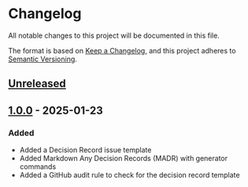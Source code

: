# Changelog

All notable changes to this project will be documented in this file.

The format is based on [Keep a Changelog](https://keepachangelog.com/en/1.0.0/),
and this project adheres to [Semantic Versioning](https://semver.org/spec/v2.0.0.html).

## [Unreleased]

## [1.0.0] - 2025-01-23

### Added

- Added a Decision Record issue template
- Added Markdown Any Decision Records (MADR) with generator commands
- Added a GitHub audit rule to check for the decision record template

[Unreleased]: https://github.com/HealthDataInsight/way_of_working-decision_record-madr/compare/v1.0.0...HEAD
[1.0.0]: https://github.com/HealthDataInsight/way_of_working-decision_record-madr/releases/tag/v1.0.0
